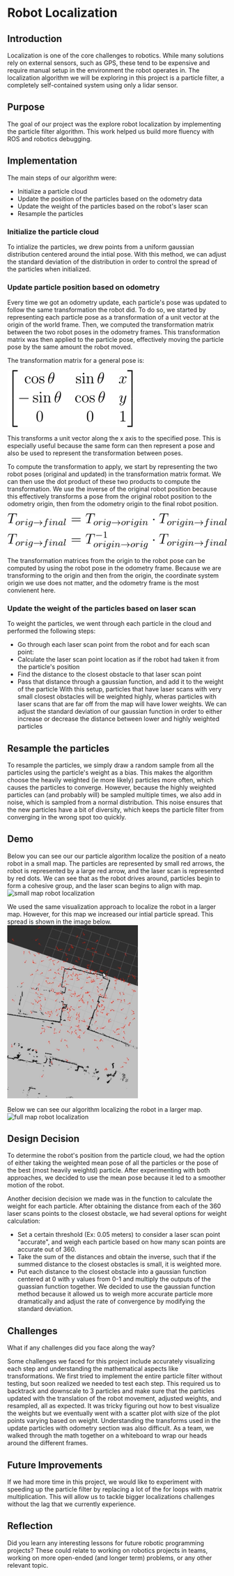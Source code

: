 # Robot Localization

## Introduction
Localization is one of the core challenges to robotics. While many solutions
rely on external sensors, such as GPS, these tend to be expensive and require
manual setup in the environment the robot operates in. The localization
algorithm we will be exploring in this project is a particle filter, a
completely self-contained system using only a lidar sensor.

## Purpose
The goal of our project was the explore robot localization by implementing the particle filter algorithm. This work helped us build more fluency with ROS and robotics debugging.

## Implementation
The main steps of our algorithm were:
- Initialize a particle cloud
- Update the position of the particles based on the odometry data
- Update the weight of the particles based on the robot's laser scan
- Resample the particles

### Initialize the particle cloud
To intialize the particles, we drew points from a uniform gaussian distribution centered around the intial pose. With this method, we can adjust the standard deviation of the distribution in order to control the spread of the particles when initialized.

### Update particle position based on odometry
Every time we got an odometry update, each particle's pose was updated to follow
the same transformation the robot did. To do so, we started by representing each
particle pose as a transformation of a unit vector at the origin of the world
frame. Then, we computed the transformation matrix between the two robot poses
in the odometry frames. This transformation matrix was then applied to the
particle pose, effectively moving the particle pose by the same amount the robot
moved.

The transformation matrix for a general pose is:

![transformation matrix](img/transformation_matrix.svg)

This transforms a unit vector along the x axis to the specified pose. This is
especially useful because the same form can then represent a pose and also be
used to represent the transformation between poses.

To compute the transformation to apply, we start by representing the two robot
poses (original and updated) in the transformation matrix format. We can then
use the dot product of these two products to compute the transformation. We
use the inverse of the original robot position because this effectively
transforms a pose from the original robot position to the odometry origin, then
from the odometry origin to the final robot position.

![particle pose transformation](img/particle_pose_transformation.svg)

The transformation matrices from the origin to the robot pose can be computed by
using the robot pose in the odometry frame. Because we are transforming to the
origin and then from the origin, the coordinate system origin we use does not
matter, and the odometry frame is the most convienent here.

### Update the weight of the particles based on laser scan
To weight the particles, we went through each particle in the cloud and performed the following steps:
- Go through each laser scan point from the robot and for each scan point:
- Calculate the laser scan point location as if the robot had taken it from the particle's position
- Find the distance to the closest obstacle to that laser scan point
- Pass that distance through a gaussian function, and add it to the weight of the particle
With this setup, particles that have laser scans with very small closest obstacles will be weighted highly, wheras particles with laser scans that are far off from the map will have lower weights. We can adjust the standard deviation of our gaussian function in order to either increase or decrease the distance between lower and highly weighted particles

## Resample the particles
To resample the particles, we simply draw a random sample from all the particles using the particle's weight as a bias. This makes the algorithm choose the heavily weighted (ie more likely) particles more often, which causes the particles to converge. However, because the highly weighted particles can (and probably will) be sampled multiple times, we also add in noise, which is sampled from a normal distribution. This noise ensures that the new particles have a bit of diversity, which keeps the particle filter from converging in the wrong spot too quickly.

## Demo
Below you can see our our particle algorithm localize the position of a neato robot in a small map. The particles are represented by small red arrows, the robot is represented by a large red arrow, and the laser scan is represented by red dots. We can see that as the robot drives around, particles begin to form a cohesive group, and the laser scan begins to align with map.  
![small map robot localization](/img/robot_localization_gauntlet.gif)

We used the same visualization approach to localize the robot in a larger map. However, for this map we increased our intial particle spread. This spread is shown in the image below.  
<img src="img/init_particles.jpg" alt="initial particle spread" width="300"/>

Below we can see our algorithm localizing the robot in a larger map.  
![full map robot localization](/img/robot_localization_mac.gif)

## Design Decision

To determine the robot's position from the particle cloud, we had the option of either taking the weighted mean pose of all the particles or the pose of the best (most heavily weightd) particle. After experimenting with both approaches, we decided to use the mean pose because it led to a smoother motion of the robot.

Another decision decision we made was in the function to calculate the weight for each particle. After obtaining the distance from each of the 360 laser scans points to the closest obstacle, we had several options for weight calculation: 
* Set a certain threshold (Ex: 0.05 meters) to consider a laser scan point "accurate", and weigh each particle based on how many scan points are accurate out of 360.
* Take the sum of the distances and obtain the inverse, such that if the summed distance to the closest obstacles is small, it is weighted more. 
* Put each distance to the closest obstacle into a gaussian function centered at 0 with y values from 0-1 and multiply the outputs of the guassian function together.
We decided to use the gaussian function method because it allowed us to weigh more accurate particle more dramatically and adjust the rate of convergence by modifying the standard deviation. 

## Challenges
What if any challenges did you face along the way?

Some challenges we faced for this project include accurately visualizing each step and understanding the mathematical aspects like transformations. We first tried to implement the entire particle filter without testing, but soon realized we needed to test each step. This required us to backtrack and downscale to 3 particles and make sure that the particles updated with the translation of the robot movement, adjusted weights, and resampled, all as expected. It was tricky figuring out how to best visualize the weights but we eventually went with a scatter plot with size of the plot points varying based on weight. Understanding the transforms used in the update particles with odometry section was also difficult. As a team, we walked through the math together on a whiteboard to wrap our heads around the different frames. 

## Future Improvements

If we had more time in this project, we would like to experiment with speeding up the particle filter by replacing a lot of the for loops with matrix multiplication. This will allow us to tackle bigger localizations challenges without the lag that we currently experience. 

## Reflection
Did you learn any interesting lessons for future robotic programming projects? These could relate to working on robotics projects in teams, working on more open-ended (and longer term) problems, or any other relevant topic.




